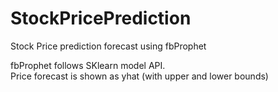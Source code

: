 # StockPricePrediction
Stock Price prediction forecast using fbProphet

fbProphet follows SKlearn model API.  
Price forecast is shown as yhat (with upper and lower bounds)
